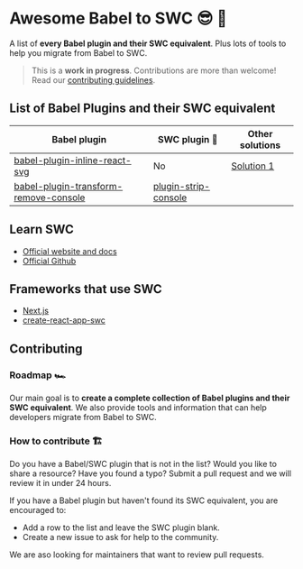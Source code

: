 # Awesome Babel to SWC 😎 :crab:

A list of **every Babel plugin and their SWC equivalent**. Plus lots of tools to help you migrate from Babel to SWC.

> This is a **work in progress**. Contributions are more than welcome! Read our [contributing guidelines](#contributing).

## List of Babel Plugins and their SWC equivalent


 Babel plugin | SWC plugin :crab: | Other solutions
-|-|-
[babel-plugin-inline-react-svg](https://www.npmjs.com/package/babel-plugin-inline-react-svg) | No | [Solution 1](https://github.com/vercel/next.js/discussions/33161)
[babel-plugin-transform-remove-console](https://babeljs.io/docs/en/babel-plugin-transform-remove-console/) | [plugin-strip-console](https://swc.rs/docs/usage/plugins) |

## Learn SWC

- [Official website and docs](https://swc.rs/)
- [Official Github](https://github.com/swc-project/swc)

## Frameworks that use SWC

- [Next.js](https://nextjs.org/)
- [create-react-app-swc](https://github.com/pradel/create-react-app-swc)

## Contributing

### Roadmap 🏎️

Our main goal is to **create a complete collection of Babel plugins and their SWC equivalent**.
We also provide tools and information that can help developers migrate from Babel to SWC.

### How to contribute 🏗️

Do you have a Babel/SWC plugin that is not in the list? Would you like to share a resource? Have you found a typo? Submit a pull request and we will review it in under 24 hours.

If you have a Babel plugin but haven't found its SWC equivalent, you are encouraged to:

- Add a row to the list and leave the SWC plugin blank.
- Create a new issue to ask for help to the community.

We are aso looking for maintainers that want to review pull requests.
